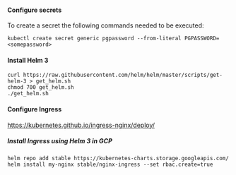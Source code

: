 #### Configure secrets
To create a secret the following commands needed to be executed:

```shell script
kubectl create secret generic pgpassword --from-literal PGPASSWORD=<somepassword>
```

#### Install Helm 3
```shell script
curl https://raw.githubusercontent.com/helm/helm/master/scripts/get-helm-3 > get_helm.sh
chmod 700 get_helm.sh
./get_helm.sh
```

#### Configure Ingress
https://kubernetes.github.io/ingress-nginx/deploy/

##### Install Ingress using Helm 3 in GCP
```shell script
helm repo add stable https://kubernetes-charts.storage.googleapis.com/
helm install my-nginx stable/nginx-ingress --set rbac.create=true 
```
